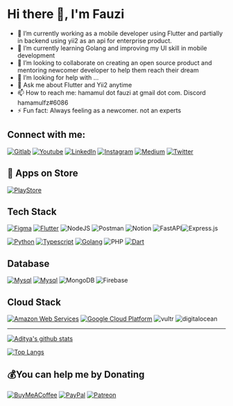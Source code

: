 # Hi there 👋, I'm Fauzi

<!-- <p align="left"> <img src="https://komarev.com/ghpvc/?username=hamamulfz&label=Views&color=blue&style=plastic&style=for-the-badge" alt="hamamulfz" /> </p> -->

- 🔭 I’m currently working as a mobile developer using Flutter and partially in backend using yii2 as an api for enterprise product.
- 🌱 I’m currently learning Golang and improving my UI skill in mobile development
- 👯 I’m looking to collaborate on creating an open source product and mentoring newcomer developer to help them reach their dream
- 🤔 I’m looking for help with ...
- 💬 Ask me about Flutter and Yii2 anytime
- 📫 How to reach me: hamamul dot fauzi at gmail dot com. Discord hamamulfz#6086
- ⚡ Fun fact: Always feeling as a newcomer. not an experts



## Connect with me:
[<img alt="Gitlab" src="https://img.shields.io/badge/G I T L A B%20-%23FF0000.svg?&style=for-the-badge&logo=Gitlab&logoColor=white"/>][gitlab]
[<img alt="Youtube" src="https://img.shields.io/badge/Hamamul Fauzi%20-%23FF0000.svg?&style=for-the-badge&logo=YouTube&logoColor=white"/>][youtube]
[<img alt="LinkedIn" src="https://img.shields.io/badge/Hamamul Fauzi%20-%230077B5.svg?&style=for-the-badge&logo=linkedin&logoColor=white"/>][linkedin]
[<img alt="Instagram" src="https://img.shields.io/badge/hamamulfz__%20-%23E4405F.svg?&style=for-the-badge&logo=Instagram&logoColor=white"/>][instagram]
[![Medium](https://img.shields.io/badge/Medium-12100E?style=for-the-badge&logo=medium&logoColor=white)](https://medium.com/@hamamul-fauzi) 
[![Twitter](https://img.shields.io/twitter/follow/hamamulfz?logo=Twitter&style=for-the-badge)](https://twitter.com/hamamulfz)


## 🛒 Apps on Store
[![PlayStore](https://img.shields.io/badge/Google_Play-414141?style=for-the-badge&logo=google-play&logoColor=white)](https://play.google.com/store/apps/dev?id=8532655370049519475) 
<!-- [![AppStore](https://img.shields.io/badge/App_Store-0D96F6?style=for-the-badge&logo=app-store&logoColor=white)](https://apps.apple.com/us/app/frontier-crypto-defi-wallet/id1482380988) -->

## Tech Stack

[<img alt="Figma" src="https://img.shields.io/badge/figma%20-%23F24E1E.svg?&style=for-the-badge&logo=figma&logoColor=white"/>][figma]
[<img alt="Flutter" src="https://img.shields.io/badge/Flutter%20-%2302569B.svg?&style=for-the-badge&logo=Flutter&logoColor=white" />][flutter]
![NodeJS](https://img.shields.io/badge/node.js-6DA55F?style=for-the-badge&logo=node.js&logoColor=white)
![Postman](https://img.shields.io/badge/Postman-FF6C37?style=for-the-badge&logo=postman&logoColor=white) ![Notion](https://img.shields.io/badge/Notion-%23000000.svg?style=for-the-badge&logo=notion&logoColor=white)  ![FastAPI](https://img.shields.io/badge/FastAPI-005571?style=for-the-badge&logo=fastapi)![Express.js](https://img.shields.io/badge/express.js-%23404d59.svg?style=for-the-badge&logo=express&logoColor=%2361DAFB)

[<img alt="Python" src="https://img.shields.io/badge/Python-3776AB?style=for-the-badge&logo=python&logoColor=white" />][python]
[<img alt="Typescript" src="https://img.shields.io/badge/Typescript-3776AB?style=for-the-badge&logo=typescript&logoColor=white" />][python]
[<img alt="Golang" src="https://img.shields.io/badge/Go-00ADD8?style=for-the-badge&logo=go&logoColor=white" />][python]
<img alt="PHP" src="https://img.shields.io/badge/PHP-00ADD8?style=for-the-badge&logo=php&logoColor=white" />
[<img alt="Dart" src="https://img.shields.io/badge/dart-%230175C2.svg?&style=for-the-badge&logo=dart&logoColor=white"/>][dart]

## Database
[<img alt="Mysql" src="https://img.shields.io/badge/MySQL-00000F?style=for-the-badge&logo=mysql&logoColor=white" />][python]
[<img alt="Mysql" src="https://img.shields.io/badge/PostgreSQL-316192?style=for-the-badge&logo=postgresql&logoColor=white" />][python]
![MongoDB](https://img.shields.io/badge/MongoDB-%234ea94b.svg?style=for-the-badge&logo=mongodb&logoColor=white) 
![Firebase](https://img.shields.io/badge/firebase-%23039BE5.svg?style=for-the-badge&logo=firebase)

## Cloud Stack
[<img alt="Amazon Web Services" src="https://img.shields.io/badge/Amazon_AWS-232F3E?style=for-the-badge&logo=amazon-aws&logoColor=white" />][python]
[<img alt="Google Cloud Platform" src="https://img.shields.io/badge/Google_Cloud-4285F4?style=for-the-badge&logo=google-cloud&logoColor=white" />][python]
![vultr](https://img.shields.io/badge/VULTR-4285F4?style=for-the-badge&logo=vultr&logoColor=white)
![digitalocean](https://img.shields.io/badge/digital%20ocean-4285F4?style=for-the-badge&logo=digitalocean&logoColor=white)
<!-- YOUTUBE:START
- [xxx](https://url)
-->

---
[![Aditya's github stats](https://github-readme-stats.vercel.app/api?username=hamamulfz&show_icons=true&theme=blueberry)](https://github.com/anuraghazra/github-readme-stats)

[![Top Langs](https://github-readme-stats.vercel.app/api/top-langs/?username=hamamulfz&layout=compact&theme=blueberry)](https://github.com/anuraghazra/github-readme-stats)

[twitter]: https://twitter.com/ibn_hasan
[youtube]: https://www.youtube.com/channel/UCNrfnwd5EEUjdAPeNy316yA
[instagram]: https://www.instagram.com/hamamulfz/
[linkedin]: https://www.linkedin.com/in/hamamul-fauzi/
[android]: https://developer.android.com
[adobexd]: https://www.adobe.com/products/xd.html
[figma]: https://www.figma.com
[dart]: https://dart.dev
[flutter]: https://flutter.dev
[python]: https://www.python.org/
[email]: mailto:hamamul.fauzi@gmail.com
[gitlab]: https://gitlab.com/hamamulfz


  ## 💰You can help me by Donating
  [![BuyMeACoffee](https://img.shields.io/badge/Buy%20Me%20a%20Coffee-ffdd00?style=for-the-badge&logo=buy-me-a-coffee&logoColor=black)](https://buymeacoffee.com/) [![PayPal](https://img.shields.io/badge/PayPal-00457C?style=for-the-badge&logo=paypal&logoColor=white)](https://paypal.me/hamamulfz) [![Patreon](https://img.shields.io/badge/Patreon-F96854?style=for-the-badge&logo=patreon&logoColor=white)](https://teer.id/hamamulfauzi) 
